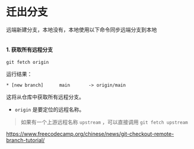 # 迁出分支
远端新建分支，本地没有，本地使用以下命令同步远端分支到本地
```shell

```

#### 1. 获取所有远程分支
```shell
git fetch origin
```
运行结果：
```
* [new branch]      main       -> origin/main
```

这将从仓库中获取所有远程分支。
- `origin` 是要定位的远程名称。
>如果有一个上游远程名称 `upstream` ，可以直接调用 `git fetch upstream`


https://www.freecodecamp.org/chinese/news/git-checkout-remote-branch-tutorial/

